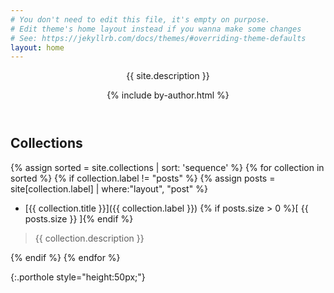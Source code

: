 ```yaml
---
# You don't need to edit this file, it's empty on purpose.
# Edit theme's home layout instead if you wanna make some changes
# See: https://jekyllrb.com/docs/themes/#overriding-theme-defaults
layout: home
---
```

<header class="post-header">
  <p class="site-collection-description">{{ site.description }}</p>
{% include by-author.html %}
</header>

<h2 class="page-heading">Collections</h2>

{% assign sorted = site.collections | sort: 'sequence' %}
{% for collection in sorted %}
  {% if collection.label != "posts" %}
    {% assign posts = site[collection.label] | where:"layout", "post" %}
* [{{ collection.title }}]({{ collection.label }}) {% if posts.size > 0 %}[ {{ posts.size }} ]{% endif %}
> {{ collection.description }}

  {% endif %}
{% endfor %}

<p/>{:.porthole style="height:50px;"}
